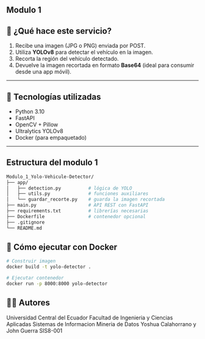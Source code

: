 ## Modulo 1

## 🧠 ¿Qué hace este servicio?

1. Recibe una imagen (JPG o PNG) enviada por POST.
2. Utiliza **YOLOv8** para detectar el vehículo en la imagen.
3. Recorta la región del vehículo detectado.
4. Devuelve la imagen recortada en formato **Base64** (ideal para consumir desde una app móvil).

---

## 🧱 Tecnologías utilizadas

- Python 3.10
- FastAPI
- OpenCV + Pillow
- Ultralytics YOLOv8
- Docker (para empaquetado)

---

## Estructura del modulo 1

```bash
Modulo_1_Yolo-Vehicule-Detector/
├── app/
│   ├── detection.py          # lógica de YOLO
│   ├── utils.py              # funciones auxiliares
│   └── guardar_recorte.py    # guarda la imagen recortada
├── main.py                   # API REST con FastAPI
├── requirements.txt          # librerías necesarias
├── Dockerfile                # contenedor opcional
├── .gitignore
└── README.md
```

## 🚀 Cómo ejecutar con Docker

```bash
# Construir imagen
docker build -t yolo-detector .

# Ejecutar contenedor
docker run -p 8000:8000 yolo-detector
```

## 🧑‍💻 Autores
Universidad Central del Ecuador
Facultad de Ingenieria y Ciencias Aplicadas
Sistemas de Informacion
Mineria de Datos
Yoshua Calahorrano y John Guerra
SIS8-001